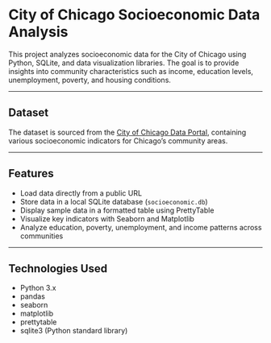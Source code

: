 # City of Chicago Socioeconomic Data Analysis

This project analyzes socioeconomic data for the City of Chicago using Python, SQLite, and data visualization libraries. The goal is to provide insights into community characteristics such as income, education levels, unemployment, poverty, and housing conditions.

---

## Dataset

The dataset is sourced from the [City of Chicago Data Portal](https://data.cityofchicago.org/resource/jcxq-k9xf.csv), containing various socioeconomic indicators for Chicago’s community areas.

---

## Features

- Load data directly from a public URL
- Store data in a local SQLite database (`socioeconomic.db`)
- Display sample data in a formatted table using PrettyTable
- Visualize key indicators with Seaborn and Matplotlib
- Analyze education, poverty, unemployment, and income patterns across communities

---

## Technologies Used

- Python 3.x  
- pandas  
- seaborn  
- matplotlib  
- prettytable  
- sqlite3 (Python standard library)  
